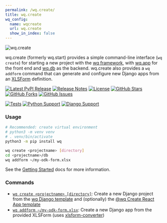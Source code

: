 ```yaml
---
permalink: /wq.create/
title: wq.create
wq_config:
  name: wqcreate
  url: wq.create
  show_in_index: false
---
```


![wq.create](https://raw.github.com/wq/wq/master/images/256/wq.create.png)

wq.create (formerly wq.start) provides a simple command-line interface (`wq create`) for starting a new project with the [wq framework], with [wq.app] for the front end and [wq.db] as the backend.  wq.create also provides a `wq addform` command that can generate and configure new Django apps from an [XLSForm](http://xlsform.org) definition.

[![Latest PyPI Release](https://img.shields.io/pypi/v/wq.create.svg)](https://pypi.org/project/wq.create)
[![Release Notes](https://img.shields.io/github/release/wq/wq.create.svg)](https://github.com/wq/wq.create/releases)
[![License](https://img.shields.io/pypi/l/wq.create.svg)][license]
[![GitHub Stars](https://img.shields.io/github/stars/wq/wq.create.svg)](https://github.com/wq/wq.create/stargazers)
[![GitHub Forks](https://img.shields.io/github/forks/wq/wq.create.svg)](https://github.com/wq/wq.create/network)
[![GitHub Issues](https://img.shields.io/github/issues/wq/wq.create.svg)](https://github.com/wq/wq.create/issues)

[![Tests](https://github.com/wq/wq.create/actions/workflows/test.yml/badge.svg)](https://github.com/wq/wq.create/actions/workflows/test.yml)
[![Python Support](https://img.shields.io/pypi/pyversions/wq.create.svg)](https://pypi.org/project/wq.create)
[![Django Support](https://img.shields.io/pypi/djversions/wq.create.svg)](https://pypi.org/project/wq.create)

### Usage

```bash
# Recommended: create virtual environment
# python3 -m venv venv
# . venv/bin/activate
python3 -m pip install wq

wq create <projectname> [directory]
cd <projectname>/db
wq addform ~/my-odk-form.xlsx
```

See the [Getting Started] docs for more information.

### Commands

 * [`wq create <projectname> [directory]`][create]: Create a new Django project from the [wq Django template] and (optionally) the [@wq Create React App template][@wq/cra-template]
 * [`wq addform ~/my-odk-form.xlsx`][addform]: Create a new Django app from the provided XLSForm (uses [xlsform-converter])


[wq framework]: ../index.md
[wq.app]: ../wq.app/index.md
[wq.db]: ../wq.db/index.md
[license]: ../license.md
[wq Django template]: https://github.com/wq/wq-django-template
[@wq/cra-template]: ../@wq/cra-template.md
[xlsform-converter]: https://github.com/wq/xlsform-converter
[Getting Started]: ../overview/setup.md

[create]: ./create.md
[addform]: ./addform.md
